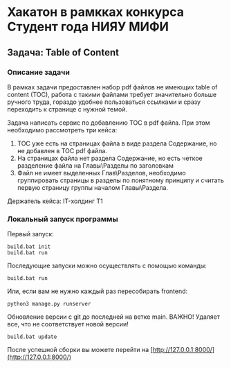 # Хакатон в рамкках конкурса Студент года НИЯУ МИФИ

## Задача: Table of Content

### Описание задачи
В рамках задачи предоставлен набор pdf файлов не имеющих table of content (TOC), работа с такими файлами требует значительно больше ручного труда, гораздо удобнее пользоваться ссылками и сразу переходить к странице с нужной темой.

Задача написать сервис по добавлению TOC в pdf файла. При этом необходимо рассмотреть три кейса:
1. TOC уже есть на страницах файла в виде раздела Содержание, но не добавлен в TOC pdf файла.
2. На страницах файла нет раздела Содержание, но есть четкое разделение файла на Главы\Разделы по заголовкам
3. Файл не имеет выделенных Глав\Разделов, необходимо группировать страницы в разделы по понятному принципу и считать первую страницу группы началом Главы\Раздела.

Держатель кейса: IT-холдинг Т1


### Локальный запуск программы

Первый запуск:
```
build.bat init
build.bat run
```

Последующие запуски можно осуществлять с помощью команды:
```
build.bat run
```
Или, если вам не нужно каждый раз пересобирать frontend:
```
python3 manage.py runserver
```

Обновление версии с git до последней на ветке main. ВАЖНО! Удаляет все, что не соответствует новой версии!
```
build.bat update
```

После успешной сборки вы можете перейти на [http://127.0.0.1:8000/](http://127.0.0.1:8000/)